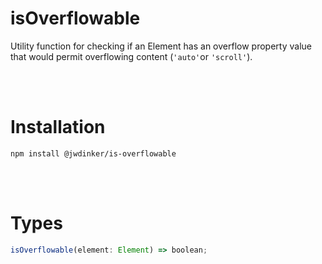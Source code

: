 # isOverflowable

Utility function for checking if an Element has an overflow property value that would permit overflowing content (`'auto'`or `'scroll'`).

<br><br>

# Installation

```
npm install @jwdinker/is-overflowable
```

<br><br>

# Types

```ts
isOverflowable(element: Element) => boolean;
```
